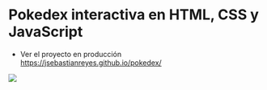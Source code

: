 # Pokedex interactiva en HTML, CSS y JavaScript

- Ver el proyecto en producción https://jsebastianreyes.github.io/pokedex/

<img src="https://jsebastianreyes.github.io/pokedex/design/Pokedex.jpg">
